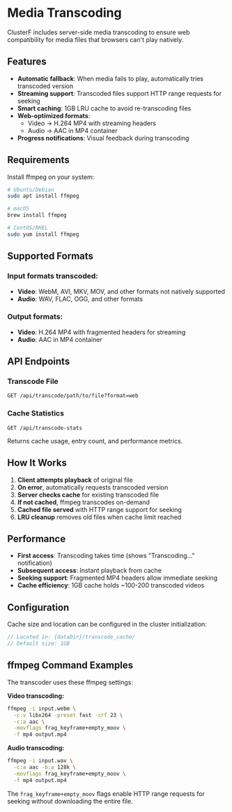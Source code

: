 # Media Transcoding

ClusterF includes server-side media transcoding to ensure web compatibility for media files that browsers can't play natively.

## Features

- **Automatic fallback**: When media fails to play, automatically tries transcoded version
- **Streaming support**: Transcoded files support HTTP range requests for seeking
- **Smart caching**: 1GB LRU cache to avoid re-transcoding files
- **Web-optimized formats**: 
  - Video → H.264 MP4 with streaming headers
  - Audio → AAC in MP4 container
- **Progress notifications**: Visual feedback during transcoding

## Requirements

Install ffmpeg on your system:

```bash
# Ubuntu/Debian
sudo apt install ffmpeg

# macOS
brew install ffmpeg

# CentOS/RHEL
sudo yum install ffmpeg
```

## Supported Formats

### Input formats transcoded:
- **Video**: WebM, AVI, MKV, MOV, and other formats not natively supported
- **Audio**: WAV, FLAC, OGG, and other formats

### Output formats:
- **Video**: H.264 MP4 with fragmented headers for streaming
- **Audio**: AAC in MP4 container

## API Endpoints

### Transcode File
```
GET /api/transcode/path/to/file?format=web
```

### Cache Statistics  
```
GET /api/transcode-stats
```
Returns cache usage, entry count, and performance metrics.

## How It Works

1. **Client attempts playback** of original file
2. **On error**, automatically requests transcoded version
3. **Server checks cache** for existing transcoded file
4. **If not cached**, ffmpeg transcodes on-demand
5. **Cached file served** with HTTP range support for seeking
6. **LRU cleanup** removes old files when cache limit reached

## Performance

- **First access**: Transcoding takes time (shows "Transcoding..." notification)
- **Subsequent access**: Instant playback from cache
- **Seeking support**: Fragmented MP4 headers allow immediate seeking
- **Cache efficiency**: 1GB cache holds ~100-200 transcoded videos

## Configuration

Cache size and location can be configured in the cluster initialization:

```go
// Located in: {dataDir}/transcode_cache/
// Default size: 1GB
```

## ffmpeg Command Examples

The transcoder uses these ffmpeg settings:

**Video transcoding:**
```bash
ffmpeg -i input.webm \
  -c:v libx264 -preset fast -crf 23 \
  -c:a aac \
  -movflags frag_keyframe+empty_moov \
  -f mp4 output.mp4
```

**Audio transcoding:**
```bash
ffmpeg -i input.wav \
  -c:a aac -b:a 128k \
  -movflags frag_keyframe+empty_moov \
  -f mp4 output.mp4
```

The `frag_keyframe+empty_moov` flags enable HTTP range requests for seeking without downloading the entire file.
